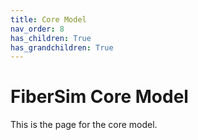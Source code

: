 ```yaml
---
title: Core Model
nav_order: 8
has_children: True
has_grandchildren: True
---
```


# FiberSim Core Model

This is the page for the core model.